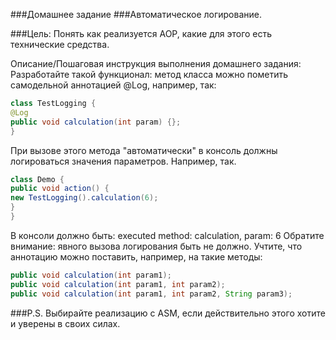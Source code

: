 ###Домашнее задание
###Автоматическое логирование.

###Цель:
Понять как реализуется AOP, какие для этого есть технические средства.

Описание/Пошаговая инструкция выполнения домашнего задания:
Разработайте такой функционал:
метод класса можно пометить самодельной аннотацией @Log, например, так:
```java
class TestLogging {
@Log
public void calculation(int param) {};
}
```
При вызове этого метода "автоматически" в консоль должны логироваться значения параметров.
Например, так.
```java
class Demo {
public void action() {
new TestLogging().calculation(6);
}
}
```
В консоли должно быть:
executed method: calculation, param: 6
Обратите внимание: явного вызова логирования быть не должно.
Учтите, что аннотацию можно поставить, например, на такие методы:
```java
public void calculation(int param1);
public void calculation(int param1, int param2);
public void calculation(int param1, int param2, String param3);
```
###P.S.
Выбирайте реализацию с ASM, если действительно этого хотите и уверены в своих силах.
